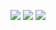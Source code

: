 ![](http://www.plantuml.com/plantuml/proxy?cache=no&src=https://raw.githubusercontent.com/ip-85/pm/master/docs/UML/Worker/checkAbility.puml)
![](http://www.plantuml.com/plantuml/proxy?cache=no&src=https://raw.githubusercontent.com/ip-85/pm/master/docs/UML/Worker/taskReceive.puml)
![](http://www.plantuml.com/plantuml/proxy?cache=no&src=https://raw.githubusercontent.com/ip-85/pm/master/docs/UML/Worker/taskState.puml)
